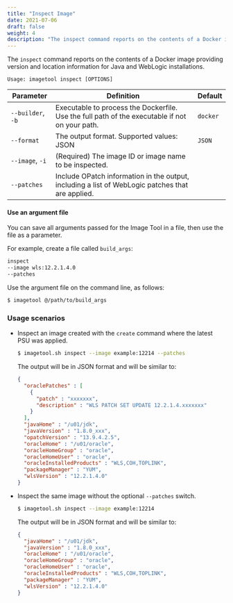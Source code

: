```yaml
---
title: "Inspect Image"
date: 2021-07-06
draft: false
weight: 4
description: "The inspect command reports on the contents of a Docker image."
---
```


The `inspect` command reports on the contents of a Docker image providing version and location information for Java 
and WebLogic installations.

```
Usage: imagetool inspect [OPTIONS]
```

| Parameter | Definition | Default |
| --- | --- | --- |
| `--builder`, `-b` | Executable to process the Dockerfile. Use the full path of the executable if not on your path. | `docker`  |
| `--format` | The output format. Supported values: JSON | `JSON`  |
| `--image`, `-i` | (Required) The image ID or image name to be inspected.  |   |
| `--patches` | Include OPatch information in the output, including a list of WebLogic patches that are applied.  |   |

#### Use an argument file

You can save all arguments passed for the Image Tool in a file, then use the file as a parameter.

For example, create a file called `build_args`:

```bash
inspect
--image wls:12.2.1.4.0
--patches
```

Use the argument file on the command line, as follows:

```bash
$ imagetool @/path/to/build_args
```

### Usage scenarios

- Inspect an image created with the `create` command where the latest PSU was applied.
    ```bash
    $ imagetool.sh inspect --image example:12214 --patches
    ```
  The output will be in JSON format and will be similar to:
    ```json
    {
      "oraclePatches" : [
        {
          "patch" : "xxxxxxx",
          "description" : "WLS PATCH SET UPDATE 12.2.1.4.xxxxxxx"
        }
      ],
      "javaHome" : "/u01/jdk",
      "javaVersion" : "1.8.0_xxx",
      "opatchVersion" : "13.9.4.2.5",
      "oracleHome" : "/u01/oracle",
      "oracleHomeGroup" : "oracle",
      "oracleHomeUser" : "oracle",
      "oracleInstalledProducts" : "WLS,COH,TOPLINK",
      "packageManager" : "YUM",
      "wlsVersion" : "12.2.1.4.0"
    }
    ```

- Inspect the same image without the optional `--patches` switch.
    ```bash
    $ imagetool.sh inspect --image example:12214
    ```
  The output will be in JSON format and will be similar to:
    ```json
    {
      "javaHome" : "/u01/jdk",
      "javaVersion" : "1.8.0_xxx",
      "oracleHome" : "/u01/oracle",
      "oracleHomeGroup" : "oracle",
      "oracleHomeUser" : "oracle",
      "oracleInstalledProducts" : "WLS,COH,TOPLINK",
      "packageManager" : "YUM",
      "wlsVersion" : "12.2.1.4.0"
    }
    ```